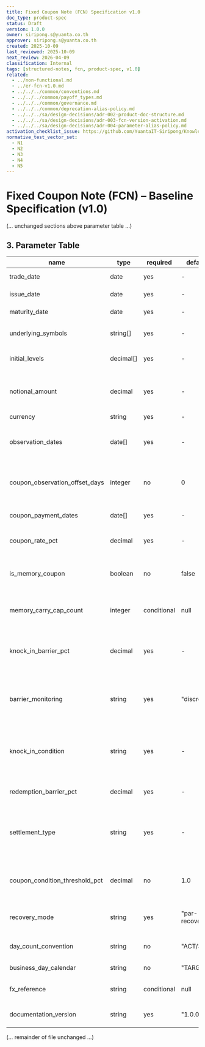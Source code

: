 ```yaml
---
title: Fixed Coupon Note (FCN) Specification v1.0
doc_type: product-spec
status: Draft
version: 1.0.0
owner: siripong.s@yuanta.co.th
approver: siripong.s@yuanta.co.th
created: 2025-10-09
last_reviewed: 2025-10-09
next_review: 2026-04-09
classification: Internal
tags: [structured-notes, fcn, product-spec, v1.0]
related:
  - ../non-functional.md
  - ../er-fcn-v1.0.md
  - ../../../common/conventions.md
  - ../../../common/payoff_types.md
  - ../../../common/governance.md
  - ../../../common/deprecation-alias-policy.md
  - ../../../sa/design-decisions/adr-002-product-doc-structure.md
  - ../../../sa/design-decisions/adr-003-fcn-version-activation.md
  - ../../../sa/design-decisions/adr-004-parameter-alias-policy.md
activation_checklist_issue: https://github.com/YuantaIT-Siripong/Knowledge2/issues/3
normative_test_vector_set:
  - N1
  - N2
  - N3
  - N4
  - N5
---
```


# Fixed Coupon Note (FCN) – Baseline Specification (v1.0)

(… unchanged sections above parameter table …)

## 3. Parameter Table

| name | type | required | default | constraints | description |
|------|------|----------|---------|-------------|-------------|
| trade_date | date | yes | - | ISO-8601 | Date of trade agreement |
| issue_date | date | yes | - | issue_date >= trade_date | Settlement / note inception date |
| maturity_date | date | yes | - | maturity_date > issue_date | Contract final maturity |
| underlying_symbols | string[] | yes | - | length >= 1; uppercase tickers | Underlying instrument identifiers |
| initial_levels | decimal[] | yes | - | length = length(underlying_symbols); each > 0 | Recorded initial spot/close for each underlying |
| notional_amount | decimal | yes | - | > 0; precision: 2 decimal places for standard currencies (USD, EUR, THB); 0 for zero-decimal currencies (JPY, KRW) | Face amount in currency units |
| currency | string | yes | - | ISO-4217 (e.g., TWD, USD) | Settlement currency |
| observation_dates | date[] | yes | - | strictly increasing; all < maturity_date | Coupon & barrier observation schedule (excludes maturity if separately listed) |
| coupon_observation_offset_days | integer | no | 0 | >= 0 | Business day offset for observing coupon vs nominal schedule (0 = same day) |
| coupon_payment_dates | date[] | yes | - | length = length(observation_dates); each >= issue_date | When coupons (if any) are paid |
| coupon_rate_pct | decimal | yes | - | 0 < x <= 1 | Period coupon rate (ratio form; display ×100%) |
| is_memory_coupon | boolean | no | false | - | If true, missed coupons (due to barrier) can accrue and pay later when condition satisfied |
| memory_carry_cap_count | integer | conditional | null | if is_memory_coupon=true then >=0 else null | Limits number of unpaid coupons that can accumulate (null = unlimited) |
| knock_in_barrier_pct | decimal | yes | - | 0 < x < 1 | Barrier level as fraction of initial level (per underlying) triggering KI if breached |
| barrier_monitoring | string | yes | "discrete" | enum: discrete (v1.0), continuous (deferred to v1.1+) | Monitoring style; only discrete supported in v1.0. Continuous monitoring deferred to future versions. |
| knock_in_condition | string | yes | - | enum: any-underlying-breach | Condition logic: KI occurs if any underlying closes <= initial * knock_in_barrier_pct on any observation date |
| redemption_barrier_pct | decimal | yes | - | 0 < x <= 1 | Final redemption barrier (for par redemption) |
| settlement_type | string | yes | - | enum: physical-settlement | Allowed in v1.0 normative: physical-settlement (cash-settlement may appear in examples but is non-normative) |
| coupon_condition_threshold_pct | decimal | no | 1.0 | 0 < x <= 1 | Minimum fraction of initial level each underlying must stay above for coupon payment |
| recovery_mode | string | yes | "par-recovery" | enum: par-recovery | Baseline normative recovery branch (proportional-loss deferred) |
| day_count_convention | string | no | "ACT/365" | enum: ACT/365, ACT/360 | Used for accrual calculations if needed |
| business_day_calendar | string | no | "TARGET" | recognized calendar code | Calendar for date adjustments |
| fx_reference | string | conditional | null | required if underlying currency != settlement currency | FX rate source identifier |
| documentation_version | string | yes | "1.0.0" | equals version | Traceability anchor (validated by BR-004 / BR-018) |

(… remainder of file unchanged …)